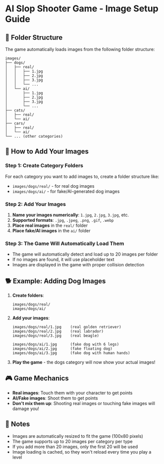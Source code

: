 # AI Slop Shooter Game - Image Setup Guide

## 📁 Folder Structure

The game automatically loads images from the following folder structure:

```
images/
├── dogs/
│   ├── real/
│   │   ├── 1.jpg
│   │   ├── 2.jpg
│   │   ├── 3.jpg
│   │   └── ...
│   └── ai/
│       ├── 1.jpg
│       ├── 2.jpg
│       ├── 3.jpg
│       └── ...
├── cats/
│   ├── real/
│   └── ai/
├── cars/
│   ├── real/
│   └── ai/
└── ... (other categories)
```

## 🎯 How to Add Your Images

### Step 1: Create Category Folders
For each category you want to add images to, create a folder structure like:
- `images/dogs/real/` - for real dog images
- `images/dogs/ai/` - for fake/AI-generated dog images

### Step 2: Add Your Images
1. **Name your images numerically**: `1.jpg`, `2.jpg`, `3.jpg`, etc.
2. **Supported formats**: `.jpg`, `.jpeg`, `.png`, `.gif`, `.webp`
3. **Place real images** in the `real/` folder
4. **Place fake/AI images** in the `ai/` folder

### Step 3: The Game Will Automatically Load Them
- The game will automatically detect and load up to 20 images per folder
- If no images are found, it will use placeholder text
- Images are displayed in the game with proper collision detection

## 🐕 Example: Adding Dog Images

1. **Create folders**:
   ```
   images/dogs/real/
   images/dogs/ai/
   ```

2. **Add your images**:
   ```
   images/dogs/real/1.jpg    (real golden retriever)
   images/dogs/real/2.jpg    (real labrador)
   images/dogs/real/3.jpg    (real beagle)
   
   images/dogs/ai/1.jpg      (fake dog with 6 legs)
   images/dogs/ai/2.jpg      (fake floating dog)
   images/dogs/ai/3.jpg      (fake dog with human hands)
   ```

3. **Play the game** - the dogs category will now show your actual images!

## 🎮 Game Mechanics

- **Real images**: Touch them with your character to get points
- **AI/Fake images**: Shoot them to get points
- **Don't mix them up**: Shooting real images or touching fake images will damage you!

## 📝 Notes

- Images are automatically resized to fit the game (100x80 pixels)
- The game supports up to 20 images per category per type
- If you add more than 20 images, only the first 20 will be used
- Image loading is cached, so they won't reload every time you play a level
